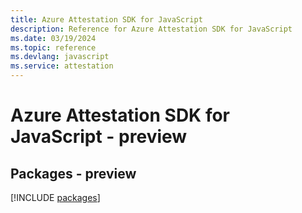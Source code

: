 ```yaml
---
title: Azure Attestation SDK for JavaScript
description: Reference for Azure Attestation SDK for JavaScript
ms.date: 03/19/2024
ms.topic: reference
ms.devlang: javascript
ms.service: attestation
---
```

# Azure Attestation SDK for JavaScript - preview
## Packages - preview
[!INCLUDE [packages](attestation-index.md)]
